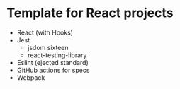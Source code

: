 # Template for React projects
* React (with Hooks)
* Jest
    * jsdom sixteen
    * react-testing-library
* Eslint (ejected standard)
* GitHub actions for specs
* Webpack
